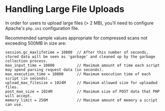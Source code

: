 # Handling Large File Uploads

In order for users to upload large files (> 2 MB), you'll need to configure
Apache's `php.ini` configuration file. 

Recommended sample values appropriate for compressed scans not exceeding 500MB in size are: 

```
session.gc_maxlifetime = 10800  // After this number of seconds, stored data will be seen as 'garbage' and cleaned up by the garbage collection process.
max_input_time = 10800          // Maximum amount of time each script may spend parsing request data (in seconds).
max_execution_time = 10800      // Maximum execution time of each script (in seconds).
upload_max_filesize = 1024M     // Maximum allowed size for uploaded files.
post_max_size = 1024M           // Maximum size of POST data that PHP will accept.
memory_limit = 256M             // Maximum amount of memory a script can use.
```
